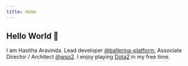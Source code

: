 ```yaml
---
title: Home
---
```


## Hello World 👋

I am Hasitha Aravinda. Lead developer [@ballerina-platform](https://github.com/ballerina-platform), Associate Director / Architect  [@wso2](https://wso2.com/). I enjoy playing [Dota2](https://www.dota2.com/) in my free time.
